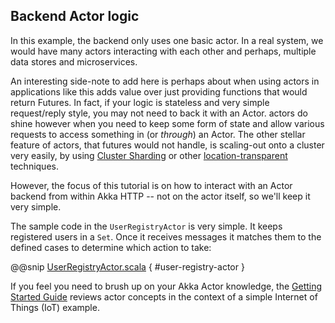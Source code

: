 Backend Actor logic
-------------------

In this example, the backend only uses one basic actor. In a real system, we would have many actors interacting with each other and perhaps, multiple data stores and microservices. 

An interesting side-note to add here is perhaps about when using actors in applications like this adds value over just providing functions that would return Futures.
In fact, if your logic is stateless and very simple request/reply style, you may not need to back it with an Actor. actors do shine however when you need to keep some form of state and allow various requests to access something in (or *through*) an Actor. The other stellar feature of actors, that futures would not handle, is scaling-out onto a cluster very easily, by using [Cluster Sharding](http://doc.akka.io/docs/akka/current/scala/cluster-sharding.html) or other [location-transparent](http://doc.akka.io/docs/akka/current/scala/general/remoting.html) techniques.

However, the focus of this tutorial is on how to interact with an Actor backend from within Akka HTTP -- not on the actor itself, so we'll keep it very simple.
 
The sample code in the `UserRegistryActor` is very simple. It keeps registered users in a `Set`. Once it receives messages it matches them to the defined cases to determine which action to take:

@@snip [UserRegistryActor.scala]($g8src$/scala/$package$/UserRegistryActor.scala) { #user-registry-actor }

If you feel you need to brush up on your Akka Actor knowledge, the [Getting Started Guide]((http://doc.akka.io/docs/akka/current/scala/guide/index.html)) reviews actor concepts in the context of a simple Internet of Things (IoT) example.
